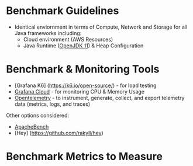 # Benchmark Guidelines

- Identical enviornment in terms of Compute, Network and Storage for all Java frameworks including:
  - Cloud environment (AWS Resources)
  - Java Runtime ([OpenJDK 11](https://github.com/openjdk)) & Heap Configuration


# Benchmark & Monitoring Tools
- [Grafana K6] (https://k6.io/open-source/) - for load testing
- [Grafana Cloud](https://grafana.com/products/cloud/) - for monitoring CPU & Memory Usage
- [Opentelemetry](https://opentelemetry.io/) - to instrument, generate, collect, and export telemetry data (metrics, logs, and traces)

Other options considered:
- [ApacheBench](https://httpd.apache.org/docs/2.4/programs/ab.html)
- [Hey] (https://github.com/rakyll/hey)

# Benchmark Metrics to Measure


